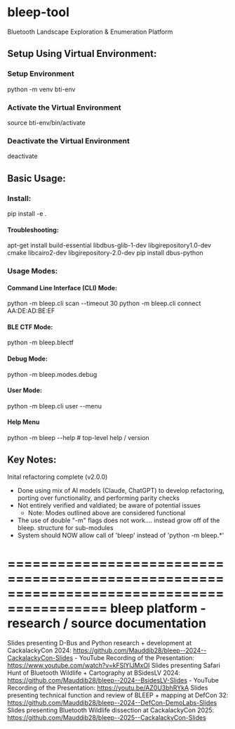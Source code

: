 # bleep-tool

Bluetooth Landscape Exploration &amp; Enumeration Platform

## Setup Using Virtual Environment:

### Setup Environment
python -m venv bti-env

### Activate the Virtual Environment
source bti-env/bin/activate

### Deactivate the Virtual Environment
deactivate

## Basic Usage:

### Install:
pip install -e .
#### Troubleshooting:
apt-get install build-essential libdbus-glib-1-dev libgirepository1.0-dev cmake libcairo2-dev libgirepository-2.0-dev
pip install dbus-python

### Usage Modes:
#### Command Line Interface (CLI) Mode:
python -m bleep.cli scan --timeout 30
python -m bleep.cli connect AA:DE:AD:BE:EF

#### BLE CTF Mode:
python -m bleep.blectf

#### Debug Mode:
python -m bleep.modes.debug

#### User Mode:
python -m bleep.cli user --menu

#### Help Menu
python -m bleep --help   # top-level help / version

## Key Notes:
Inital refactoring complete (v2.0.0)
- Done using mix of AI models (Claude, ChatGPT) to develop refactoring, porting over functionality, and performing parity checks
- Not entirely verified and valdiated; be aware of potential issues
    - Note: Modes outlined above are considered functional
- The use of double "-m" flags does not work.... instead grow off of the bleep. structure for sub-modules
- System should NOW allow call of 'bleep' instead of 'python -m bleep.*'

==========================================================================================
		            bleep platform - research / source documentation
==========================================================================================

Slides presenting D-Bus and Python research + development at CackalackyCon 2024:        https://github.com/Mauddib28/bleep--2024--CackalackyCon-Slides
    - YouTube Recording of the Presentation:                                            https://www.youtube.com/watch?v=kFSlYIJMxOI
Slides presenting Safari Hunt of Bluetooth Wildlife + Cartography at BSidesLV 2024:     https://github.com/Mauddib28/bleep--2024--BsidesLV-Slides
    - YouTube Recording of the Presentation:                                            https://youtu.be/AZ0U3bhRYkA
Slides presenting technical function and review of BLEEP + mapping at DefCon 32:        https://github.com/Mauddib28/bleep--2024--DefCon-DemoLabs-Slides
Slides presenting Bluetooth Wildlife dissection at CackalackyCon 2025:                  https://github.com/Mauddib28/bleep--2025--CackalackyCon-Slides

